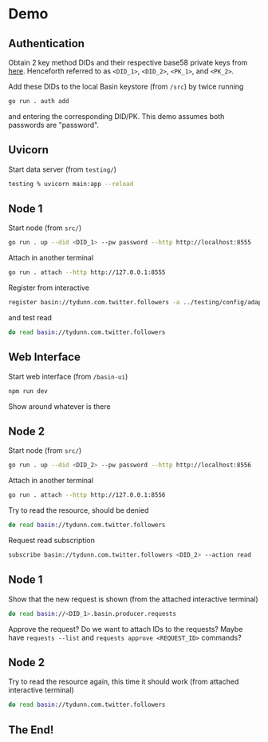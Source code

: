 # Demo

## Authentication

Obtain 2 key method DIDs and their respective base58 private keys from [here](https://did.key.transmute.industries/generate/ed25519). Henceforth referred to as `<DID_1>`, `<DID_2>`, `<PK_1>`, and `<PK_2>`.

Add these DIDs to the local Basin keystore (from `/src`) by twice running
```bash
go run . auth add
```
and entering the corresponding DID/PK. This demo assumes both passwords are "password".

## Uvicorn

Start data server (from `testing/`)
```bash
testing % uvicorn main:app --reload
```

## Node 1

Start node (from `src/`)
```bash
go run . up --did <DID_1> --pw password --http http://localhost:8555
```

Attach in another terminal
```bash
go run . attach --http http://127.0.0.1:8555
```

Register from interactive
```bash
register basin://tydunn.com.twitter.followers -a ../testing/config/adapter.json -p ../testing/config/permissions.yaml -s ../testing/config/schema.json
```

and test read
```bash
do read basin://tydunn.com.twitter.followers
```

## Web Interface

Start web interface (from `/basin-ui`)
```bash
npm run dev
```

Show around whatever is there

## Node 2

Start node (from `src/`)
```bash
go run . up --did <DID_2> --pw password --http http://localhost:8556
```

Attach in another terminal
```bash
go run . attach --http http://127.0.0.1:8556
```

Try to read the resource, should be denied
```bash
do read basin://tydunn.com.twitter.followers
```

Request read subscription
```bash
subscribe basin://tydunn.com.twitter.followers <DID_2> --action read
```

## Node 1

Show that the new request is shown (from the attached interactive terminal)
```bash
do read basin://<DID_1>.basin.producer.requests
```

Approve the request? Do we want to attach IDs to the requests? Maybe have `requests --list` and `requests approve <REQUEST_ID>` commands?

## Node 2

Try to read the resource again, this time it should work (from attached interactive terminal)

```bash
do read basin://tydunn.com.twitter.followers
```

## The End!